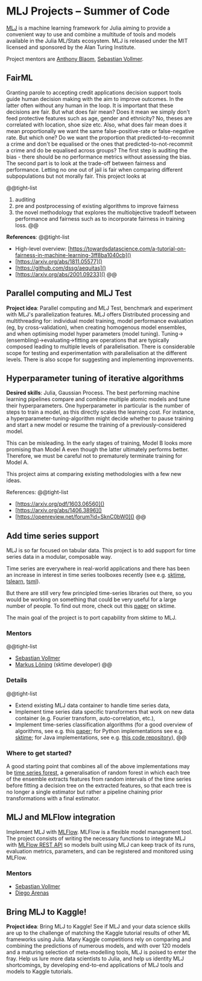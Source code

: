 # MLJ Projects – Summer of Code

[MLJ](https://github.com/alan-turing-institute/MLJ.jl) is a machine learning framework for Julia aiming to provide a convenient way to use and combine a multitude of tools and models available in the Julia ML/Stats ecosystem. MLJ is released under the MIT licensed and sponsored by the Alan Turing Institute.

Project mentors are [Anthony Blaom](https://github.com/ablaom), [Sebastian Vollmer](https://www.turing.ac.uk/people/programme-directors/sebastian-vollmer).

## FairML

Granting parole to accepting credit applications decision support tools guide human decision making with the aim to improve outcomes.
In the latter often without any human in the loop. It is important that these decisions are fair.
But what does fair mean?
Does it mean we simply don't feed protective features such as age, gender and ethnicity?
No, theses are correlated with location, shoe size etc.
Also, what does fair mean does it mean proportionally we want the same false-positive-rate or false-negative rate.
But which one?
Do we want the proportion that predicted-to-recommit a crime and don't be equalised or the ones that predicted-to-not-recommit a crime and do be equalised across groups?
The first step is auditing the bias - there should be no performance metrics without assessing the bias. The second part is to look at the trade-off between fairness and performance. Letting no one out of jail is fair when comparing different subpopulations but not morally fair.
This project looks at

@@tight-list
1. auditing
2. pre and postprocessing of existing algorithms to improve fairness
3. the novel methodology that explores the multiobjective tradeoff between performance and fairness such as to incorporate fairness in training loss.
@@

**References**:
@@tight-list
- High-level overview: [https://towardsdatascience.com/a-tutorial-on-fairness-in-machine-learning-3ff8ba1040cb]()
- [https://arxiv.org/abs/1811.05577]()
- [https://github.com/dssg/aequitas]()
- [https://arxiv.org/abs/2001.09233]()
@@

## Parallel computing and MLJ Test

**Project idea**: Parallel computing and MLJ Test, benchmark and experiment with MLJ's parallelization features.
MLJ offers Distributed processing and multithreading for: individual model training, model performance evaluation (eg, by cross-validation), when creating homogenous model ensembles, and when optimising model hyper parameters (model tuning).
Tuning->(ensembling)->evaluating->fitting are operations that are typically composed leading to multiple levels of parallelisation.
There is considerable scope for testing and experimentation with parallelisation at the different levels. There is also scope for suggesting and implementing improvements.


## Hyperparameter tuning of iterative algorithms

**Desired skills**: Julia, Gaussian Process.
The best performing machine learning pipelines compare and combine multiple atomic models and tune their hyperparameters. One hyperparameter in particular is the number of steps to train a model, as this directly scales the learning cost. For instance, a hyperparameter-tuning-algorithm might decide whether to pause training and start a new model or resume the training of a previously-considered model.

This can be misleading. In the early stages of training, Model B looks more promising than Model A even though the latter ultimately performs better. Therefore, we must be careful not to prematurely terminate training for Model A.

This project aims at comparing existing methodologies with a few new ideas.

References:
@@tight-list
- [https://arxiv.org/pdf/1603.06560]()
- [https://arxiv.org/abs/1406.3896]()
- [https://openreview.net/forum?id=SknC0bW0]()
@@

## Add time series support

MLJ is so far focused on tabular data. This project is to add support for time series data in a modular, composable way.

Time series are everywhere in real-world applications and there has been an increase in interest in time series toolboxes recently (see e.g. [sktime](https://github.com/alan-turing-institute/sktime), [tslearn](https://github.com/rtavenar/tslearn), [tsml](https://github.com/uea-machine-learning/tsml/)).

But there are still very few principled time-series libraries out there, so you would be working on something that could be very useful for a large number of people. To find out more, check out this [paper](https://learningsys.org/neurips19/assets/papers/sktime_ml_systems_neurips2019.pdf) on sktime.

The main goal of the project is to port capability from sktime to MLJ.

### Mentors

@@tight-list
* [Sebastian Vollmer](https://www.turing.ac.uk/people/programme-directors/sebastian-vollmer)
* [Markus Löning](https://github.com/mloning) (sktime developer)
@@

### Details

@@tight-list
* Extend existing MLJ data container to handle time series data,
* Implement time series data specific transformers that work on new data container (e.g. Fourier transform, auto-correlation, etc.),
* Implement time-series classification algorithms (for a good overview of algorithms, see e.g. this [paper](https://arxiv.org/abs/1602.01711); for Python implementations see e.g. [sktime](https://github.com/alan-turing-institute/sktime); for Java implementations, see e.g. [this code repository](https://www.timeseriesclassification.com/code.php)),
@@

### Where to get started?

A good starting point that combines all of the above implementations may be [time series forest](https://www.sciencedirect.com/science/article/pii/S0020025513001473), a generalisation of random forest in which each tree of the ensemble extracts features from random intervals of the time series before fitting a decision tree on the extracted features, so that each tree is no longer a single estimator but rather a pipeline chaining prior transformations with a final estimator.

## MLJ and MLFlow integration
Implement MLJ with [MLFlow](https://mlflow.org). MLFlow is a flexible model management tool. The project consists of writing the necessary functions to integrate MLJ with [MLFlow REST API](https://mlflow.org/docs/latest/rest-api.html) so models built using MLJ can keep track of its runs, evaluation metrics, parameters, and can be registered and monitored using MLFlow.

### Mentors
* [Sebastian Vollmer](https://www.turing.ac.uk/people/programme-directors/sebastian-vollmer)
 * [Diego Arenas](https://github.com/darenasc)

## Bring MLJ to Kaggle!

**Project idea**: Bring MLJ to Kaggle!
See if MLJ and your data science skills are up to the challenge of matching the Kaggle tutorial results of other ML frameworks using Julia.
Many Kaggle competitions rely on comparing and combining the predictions of numerous models, and with over 120 models and a maturing selection of meta-modelling tools, MLJ is poised to enter the fray. Help us lure more data scientists to Julia, and help us identity MLJ shortcomings, by developing end-to-end applications of MLJ tools and models to Kaggle tutorials.
